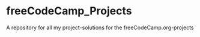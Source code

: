 # freeCodeCamp_Projects
A repository for all my project-solutions for the freeCodeCamp.org-projects
